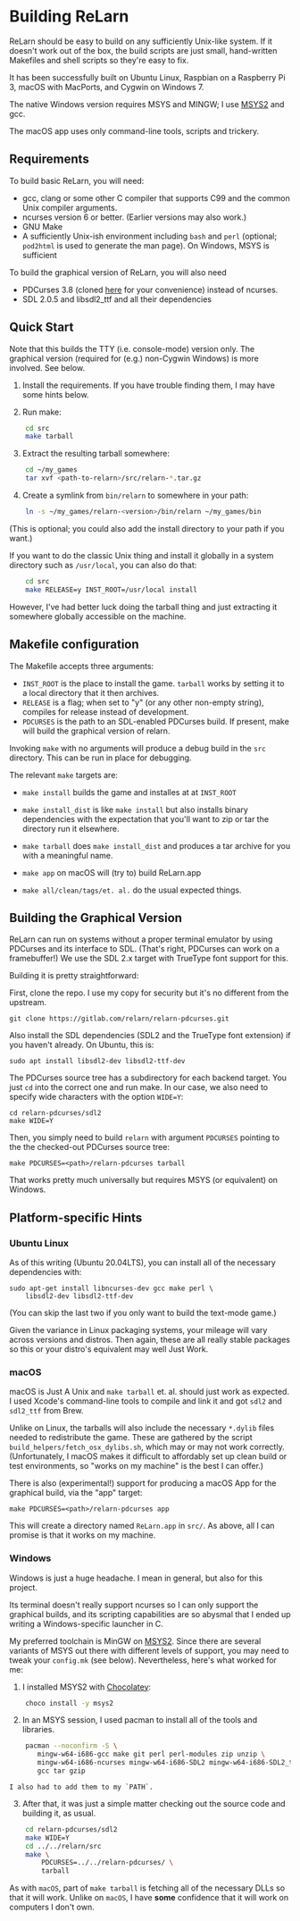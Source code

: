 # Building ReLarn

ReLarn should be easy to build on any sufficiently Unix-like system.
If it doesn't work out of the box, the build scripts are just small,
hand-written Makefiles and shell scripts so they're easy to fix.

It has been successfully built on Ubuntu Linux, Raspbian on a
Raspberry Pi 3, macOS with MacPorts, and Cygwin on Windows 7.

The native Windows version requires MSYS and MINGW; I use
[MSYS2](https://www.msys2.org/) and gcc.

The macOS app uses only command-line tools, scripts and trickery.

## Requirements

To build basic ReLarn, you will need:

* gcc, clang or some other C compiler that supports C99 and the common
  Unix compiler arguments.
* ncurses version 6 or better.  (Earlier versions may also work.)
* GNU Make
* A sufficiently Unix-ish environment including `bash` and `perl`
  (optional; `pod2html` is used to generate the man page).  On
  Windows, MSYS is sufficient

To build the graphical version of ReLarn, you will also need

* PDCurses 3.8 (cloned [here](https://gitlab.com/relarn/relarn-pdcurses.git)
  for your convenience) instead of ncurses.
* SDL 2.0.5 and libsdl2_ttf and all their dependencies


## Quick Start

Note that this builds the TTY (i.e. console-mode) version only.  The
graphical version (required for (e.g.) non-Cygwin Windows) is more
involved.  See below.

1. Install the requirements.  If you have trouble finding them, I may
   have some hints below.

2. Run make:
```sh
    cd src
    make tarball
```

3. Extract the resulting tarball somewhere:
```sh
    cd ~/my_games
    tar xvf <path-to-relarn>/src/relarn-*.tar.gz
```

4. Create a symlink from `bin/relarn` to somewhere in your path:
```sh
    ln -s ~/my_games/relarn-<version>/bin/relarn ~/my_games/bin
```
   (This is optional; you could also add the install directory to your
   path if you want.)

If you want to do the classic Unix thing and install it globally in a
system directory such as `/usr/local`, you can also do that:

```sh
    cd src
    make RELEASE=y INST_ROOT=/usr/local install
```

However, I've had better luck doing the tarball thing and just
extracting it somewhere globally accessible on the machine.


## Makefile configuration

The Makefile accepts three arguments:

* `INST_ROOT` is the place to install the game.  `tarball` works by
  setting it to a local directory that it then archives.
* `RELEASE` is a flag; when set to "y" (or any other non-empty
  string), compiles for release instead of development.
* `PDCURSES` is the path to an SDL-enabled PDCurses build.  If
  present, make will build the graphical version of relarn.

Invoking `make` with no arguments will produce a debug build in the
`src` directory.  This can be run in place for debugging.

The relevant `make` targets are:

* `make install` builds the game and installes at at `INST_ROOT`

* `make install_dist` is like `make install` but also installs binary
  dependencies with the expectation that you'll want to zip or tar the
  directory run it elsewhere.

* `make tarball` does `make install_dist` and produces a tar archive
  for you with a meaningful name.

* `make app` on macOS will (try to) build ReLarn.app

* `make all/clean/tags/et. al.` do the usual expected things.



## Building the Graphical Version

ReLarn can run on systems without a proper terminal emulator by using
PDCurses and its interface to SDL.  (That's right, PDCurses can work
on a framebuffer!)  We use the SDL 2.x target with TrueType font
support for this.

Building it is pretty straightforward:

First, clone the repo.  I use my copy for security but it's no
different from the upstream.

    git clone https://gitlab.com/relarn/relarn-pdcurses.git

Also install the SDL dependencies (SDL2 and the TrueType font
extension) if you haven't already.  On Ubuntu, this is:

    sudo apt install libsdl2-dev libsdl2-ttf-dev

The PDCurses source tree has a subdirectory for each backend target.
You just `cd` into the correct one and run make.  In our case, we also
need to specify wide characters with the option `WIDE=Y`:

    cd relarn-pdcurses/sdl2
    make WIDE=Y

Then, you simply need to build `relarn` with argument `PDCURSES`
pointing to the the checked-out PDCurses source tree:

    make PDCURSES=<path>/relarn-pdcurses tarball

That works pretty much universally but requires MSYS (or equivalent)
on Windows.





## Platform-specific Hints

### Ubuntu Linux

As of this writing (Ubuntu 20.04LTS), you can install all of the
necessary dependencies with:

    sudo apt-get install libncurses-dev gcc make perl \
        libsdl2-dev libsdl2-ttf-dev

(You can skip the last two if you only want to build the text-mode
game.)

Given the variance in Linux packaging systems, your mileage will vary
across versions and distros.  Then again, these are all really stable
packages so this or your distro's equivalent may well Just Work.


### macOS

macOS is Just A Unix and `make tarball` et. al. should just work as
expected.  I used Xcode's command-line tools to compile and link it
and got `sdl2` and `sdl2_ttf` from Brew.

Unlike on Linux, the tarballs will also include the necessary
`*.dylib` files needed to redistribute the game.  These are gathered
by the script `build_helpers/fetch_osx_dylibs.sh`, which may or may
not work correctly.  (Unfortunately, I macOS makes it difficult to
affordably set up clean build or test environments, so "works on my
machine" is the best I can offer.)

There is also (experimental!) support for producing a macOS App for
the graphical build, via the "app" target:

    make PDCURSES=<path>/relarn-pdcurses app

This will create a directory named `ReLarn.app` in `src/`.  As above,
all I can promise is that it works on my machine.


### Windows

Windows is just a huge headache.  I mean in general, but also for this
project.

Its terminal doesn't really support ncurses so I can only support the
graphical builds, and its scripting capabilities are so abysmal that I
ended up writing a Windows-specific launcher in C.

My preferred toolchain is MinGW on [MSYS2](https://www.msys2.org/).
Since there are several variants of MSYS out there with different
levels of support, you may need to tweak your `config.mk` (see
below).  Nevertheless, here's what worked for me:

1. I installed MSYS2 with [Chocolatey](https://chocolatey.org/):
```sh
    choco install -y msys2
```

2. In an MSYS session, I used pacman to install all of the tools and libraries.
```sh
    pacman --noconfirm -S \
       mingw-w64-i686-gcc make git perl perl-modules zip unzip \
       mingw-w64-i686-ncurses mingw-w64-i686-SDL2 mingw-w64-i686-SDL2_ttf \
       gcc tar gzip
```
    I also had to add them to my `PATH`.

3. After that, it was just a simple matter checking out the source
   code and building it, as usual.
```sh
    cd relarn-pdcurses/sdl2
    make WIDE=Y
    cd ../../relarn/src
    make \
        PDCURSES=../../relarn-pdcurses/ \
        tarball
```

As with `macOS`, part of `make tarball` is fetching all of the
necessary DLLs so that it will work.  Unlike on `macOS`, I have
**some** confidence that it will work on computers I don't own.

